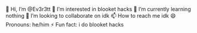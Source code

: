 👋 Hi, I’m @Ev3r3tt
👀 I’m interested in blooket hacks
🌱 I’m currently learning nothing
💞️ I’m looking to collaborate on idk
📫 How to reach me idk
😄 Pronouns: he/him
⚡ Fun fact: i do blooket hacks
